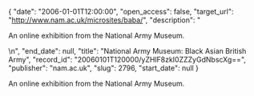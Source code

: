 {
  "date": "2006-01-01T12:00:00", 
  "open_access": false, 
  "target_url": "http://www.nam.ac.uk/microsites/baba/", 
  "description": "<p>An online exhibition from the National Army Museum.</p>\n", 
  "end_date": null, 
  "title": "National Army Museum: Black Asian British Army", 
  "record_id": "20060101T120000/yZHlF8zkI0ZZZyGdNbscXg==", 
  "publisher": "nam.ac.uk", 
  "slug": 2796, 
  "start_date": null
}

<p>An online exhibition from the National Army Museum.</p>
